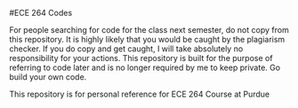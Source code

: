 #ECE 264 Codes

For people searching for code for the class next semester, do not copy from this repository. It is highly likely that you would be caught by the plagiarism checker. 
If you do copy and get caught, I will take absolutely no responsibility for your actions. This repository is built for the purpose of referring to code later and is no longer required by me to keep private. Go build your own code.

This repository is for personal reference for ECE 264 Course at Purdue
